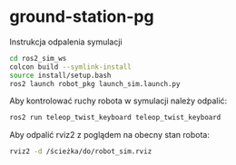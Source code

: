 # ground-station-pg

Instrukcja odpalenia symulacji

```bash
cd ros2_sim_ws
colcon build --symlink-install
source install/setup.bash
ros2 launch robot_pkg launch_sim.launch.py
```

Aby kontrolować ruchy robota w symulacji należy odpalić:
```bash
ros2 run teleop_twist_keyboard teleop_twist_keyboard
```

Aby odpalić rviz2 z poglądem na obecny stan robota:
```bash
rviz2 -d /ścieżka/do/robot_sim.rviz
```
